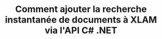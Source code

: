 ---
############################# Static ############################
layout: "auto-gen-gist"
draft: false
path: "fr/search/net/document/xlam/"
otherformats: PDF DOC DOT DOCX DOCM DOTX DOTM TXT ODT OTT RTF XLS XLT XLSX XLSM XLSB XLTX XLTM XLA ODS OTS CSV TSV XML PPT PPS POT PPTX PPTM POTX POTM PPSX PPSM ODP PST OST EML EMLX MSG ONE ZIP XHTML MHTML MD CHM EPUB  FB2 

############################# Head ############################
head_title: "Créer et ajouter des documents Recherche et indexation dans les applications .NET"
head_description: "L'API GroupDocs.Search .NET permet d'ajouter des documents instantanés en recherchant des formats prenant en charge des formats tels que PDF DOC, DOCX, RTF, XLSX, CSV, PPTX et des messages électroniques dans les applications .NET."

############################# Header ############################
title: "Comment ajouter la recherche instantanée de documents à XLAM via l'API C# .NET "
description: "L'API GroupDocs.Search .NET permet aux développeurs d'ajouter des capacités de recherche et d'indexation de documents robustes à leurs applications. Il prend en charge des documents tels que PDF DOC, DOCX, RTF, XLSX, CSV, PPT, PPTX, MSG, EML et bien d'autres. "

######################### Download Button #######################
button:
    enable: true

############################# About ############################
about:
    enable: true
    title: "Comment créer et ajouter des documents de recherche et d'indexation à l'aide de l'API .NET ?"
    content: |
       Cette page aidera les utilisateurs à apprendre comment ajouter des capacités de recherche et d'indexation de documents dans leurs propres applications avec peu d'efforts et de coûts. L'indexation est le processus utilisé par les moteurs de recherche par lequel les données sont organisées et structurées afin qu'elles puissent générer des résultats de recherche pertinents. L'objectif est de trouver et d'afficher rapidement et avec précision les informations relatives aux requêtes de l'utilisateur. GroupDocs.Search pour .NET est une puissante API de recherche de documents hautes performances qui permet aux développeurs de logiciels d'effectuer des opérations de recherche et d'indexation avancées sur la base d'algorithmes flous et de synonymes dans leurs propres applications. Il ne nécessite l'installation d'aucun outil tiers ou logiciel externe sur la machine de l'utilisateur. Il a inclus la prise en charge de certains des formats de documents les plus couramment utilisés, tels que PDF, HTML, e-mail Outlook, Microsoft Office Word, feuilles de calcul Excel, présentations PowerPoint, Outlook MSG, PST et bien d'autres. Il prend en charge plusieurs types de recherches telles que mot simple, booléen, recherche d'expressions régulières, recherche sensible à la casse, floue flexible, synonyme, homophone, caractère générique, recherche par morceaux, recherche de type d'objet, définition de la plage de données, etc. 

############################# content ############################
steps:
    enable: true
    block:
    - title_left: "Création d'index de recherche pour le document XLAM via l'API .NET"
      content_left: |
       L'API GroupDocs.Search .NET fournit une prise en charge complète pour la création d'un nouvel index ou l'ouverture d'un index de recherche existant dans vos propres applications. L'exemple de code C# ci-dessous montre comment créer un nouvel index et ouvrir un index existant en utilisant seulement quelques lignes de code.

      title_right: "Comment créer un nouvel index de recherche ou ouvrir un index de recherche existant"
      content_right: |
         * Vous devez d'abord spécifier le chemin d'accès au dossier d'index
         * Créer une instance de la classe [Index](https://apireference.groupdocs.com/search/net/groupdocs.search/index/constructors/2)
         * Ci-dessus va créer un index en mémoire ou sur un disque et peut également ouvrir un index existant.
       
      gisthash: "9651c19a9436afee860b7f39197f8399"
      gistfile: "create_or_open_new_search_index.cs"

    - title_left: "Comment ajouter des xlam_documents UPPER de manière synchrone à l'index de recherche"
      content_left: |
       GroupDocs.Search .NET permet aux développeurs de logiciels d'effectuer une indexation de documents de manière synchrone dans leurs propres applications .NET. Les exemples de code C# .NET ci-dessous montrent comment effectuer facilement une indexation synchrone. 

      title_right: "Indexation synchrone de documents via C#"
      content_right: |
        * Vous devez d'abord spécifier le chemin d'accès au dossier d'index
        * Spécifiez le chemin d'accès à un dossier contenant des documents à rechercher
        * Créer une instance de la classe [Index(indexFolder)](https://apireference.groupdocs.com/search/net/groupdocs.search.indexrepository/search/methods/2)
        * Ci-dessus créera un index en mémoire ou sur un disque ou ouvrira un index existant.
        * Documents d'indexation synchrone à partir du dossier spécifié
     
      gisthash: "1c5f672c83e741280fd24c58fe51f707"
      gistfile: "add_files_synchronously_to_indexing.cs"
      
    - title_left: "Effectuer l'indexation de documents de manière asynchrone via .NET"
      content_left: |
        GroupDocs.Search .NET permet aux programmeurs informatiques d'effectuer une indexation asynchrone de documents dans leurs propres applications .NET. Les exemples de code .NET suivants montrent comment réaliser une indexation asynchrone des documents avec seulement quelques lignes de code.

      title_right: "Indexation de documents XLAM de manière asynchrone via C#"
      content_right: |
        * Vous devez d'abord spécifier le chemin d'accès au dossier d'index
        * Spécifiez le chemin d'accès à un dossier contenant des documents à rechercher
        * Créer une instance de la classe [Index(indexFolder)](https://apireference.groupdocs.com/search/net/groupdocs.search.indexrepository/search/methods/2)
        * S'inscrire à l'événement
        * Besoin d'écrire un code indiquant l'achèvement de l'opération
        * Définition du drapeau pour l'indexation asynchrone
        * Documents d'indexation asynchrone à partir du dossier spécifié
     
      gisthash: "1c5f672c83e741280fd24c58fe51f707"
      gistfile: "add_files_asynchronously_to_indexing.cs"

    - title_left: "Comment utiliser et mettre en évidence les résultats de recherche dans XLAM Docs .NET"
      content_left: |
       GroupDocs.Search .NET API permet aux programmeurs d'interpréter un résultat de recherche et d'afficher les résultats par une simple liste de documents trouvés, ou les mots et expressions trouvés. Vous pouvez également surligner facilement le texte du document. Les exemples de code .NET suivants montrent comment répertorier les documents trouvés et mettre en évidence les résultats de la recherche avec seulement quelques lignes de code.

      title_right: "Mettez en surbrillance les résultats de la recherche dans les fichiers XLAM via C#"
      content_right: |
        * Effectuer une recherche dans l'index
        * Après une recherche réussie, imprimez le résultat
        * Parcourez les documents et affichez les documents trouvés
        * Surligner les occurrences dans le texte
        * Génération d'un document au format HTML de sortie avec les résultats de recherche en surbrillance
     
      gisthash: "a5d1ad6eedd2acf12a33b541e763cdb4"
      gistfile: "how_to_list_search_result.cs"

    - title_left: "Configuration requise"
      content_left: |
       GroupDocs.Search pour .NET est pris en charge sur toutes les principales plates-formes et systèmes d'exploitation. Pour un guide complet de la configuration système requise, veuillez visiter [configuration système requise](https://docs.groupdocs.com/search/net/system-requirements/) avant d'exécuter le code ci-dessous, assurez-vous que les conditions préalables suivantes sont installées sur votre système:
         * Systèmes d'exploitation : Microsoft Windows, Linux, MacOS
         * Environnement de développement : Visual Studio, Xamarin, MonoDevelop etc.
         * Frameworks : .NET Framework, .NET Standard, .NET Core, Mono
         * Obtenez la dernière version de GroupDocs.Search pour les API .NET à partir de [NuGet](https://www.nuget.org/packages/GroupDocs.search/)
        
      title_right: "Pourquoi utiliser GroupDocs.Assembly"
      content_right: |
        * Création d'index de recherche en mémoire ainsi que sur disque.
        * Capacité d'indexation à partir d'un fichier, d'un flux ou d'une structure.
        * Prise en charge de l'indexation des documents protégés par mot de passe.
        * Prise en charge de la fusion de plusieurs index.
        * Filtrer le document lors de l'indexation de la recherche.
        * Prise en charge de la vérification orthographique lors de la recherche.
        * Les caractères mélangés sont entièrement pris en charge
        * Combinaison de différents types de recherche en une seule requête de recherche.
        * Prise en charge des recherches de mots simples et d'expressions régulières
        * Prise en charge complète du remplacement d'alias dans les requêtes de recherche.

demos:
    enable: true
        

more_formats:
    enable: true


back_to_top:
    enable: true
---